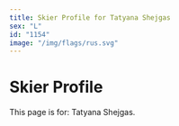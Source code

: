 ```yaml
---
title: Skier Profile for Tatyana Shejgas
sex: "L"
id: "1154"
image: "/img/flags/rus.svg" 
---
```


# Skier Profile

This page is for: Tatyana Shejgas.
    